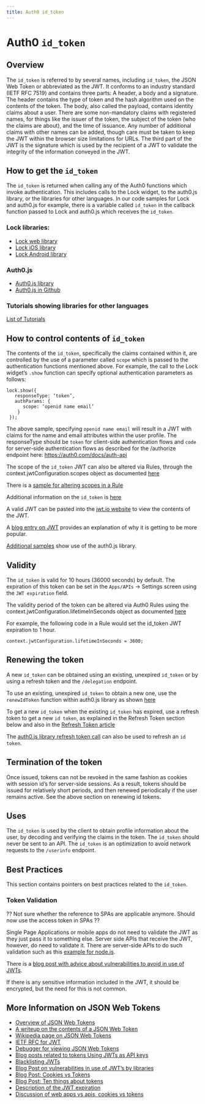 ```yaml
---
title: Auth0 id_token
---
```


# Auth0 `id_token`

## Overview

The `id_token` is referred to by several names, including `id_token`, the JSON Web Token or abbreviated as the JWT.  It conforms to an industry standard (IETF RFC 7519) and contains three parts: A header, a body and a signature. The header contains the type of token and the hash algorithm used on the contents of the token.  The body, also called the payload, contains identity claims about a user.  There are some non-mandatory claims with registered names, for things like the issuer of the token, the subject of the token (who the claims are about), and the time of issuance.  Any number of additional claims with other names can be added, though care must be taken to keep the JWT within the browser size limitations for URLs.  The third part of the JWT is the signature which is used by the recipient of a JWT to validate the integrity of the information conveyed in the JWT.

## How to get the `id_token`

The `id_token` is returned when calling any of the Auth0 functions which invoke authentication.  This includes calls to the Lock widget, to the auth0.js library, or the libraries for other languages.  In our code samples for Lock and auth0.js for example, there is a variable called `id_token` in the callback function passed to Lock and auth0.js which receives the `id_token`.

### Lock libraries:

* [Lock web library](/libraries/lock)
* [Lock iOS library](/libraries/lock-ios)
* [Lock Android library](/libraries/lock-android)

### Auth0.js

* [Auth0.js library](/libraries/auth0js)
* [Auth0.js in Github](https://github.com/auth0/auth0.js)

### Tutorials showing libraries for other languages

[List of Tutorials](/tutorials)

## How to control contents of `id_token`

The contents of the `id_token`, specifically the claims contained within it, are controlled by the use of a parameter called `scope` which is passed to the authentication functions mentioned above.  For example, the call to the Lock widget’s `.show` function can specify optional authentication parameters as follows:

```
lock.show({
   responseType: ‘token’,
   authParams: {
      scope: ‘openid name email’
    }
 });
```
The above sample, specifying `openid name email` will result in a JWT with claims for the name and email attributes within the user profile.  The responseType should be `token` for client-side authentication flows and `code` for server-side authentication flows as described for the /authorize endpoint here:
https://auth0.com/docs/auth-api

The scope of the `id_token` JWT can also be altered via Rules, through the context.jwtConfiguration.scopes object as documented [here](https://github.com/auth0/docs/blob/32033877180affa26233b8f65cb28bd532514eab/articles/rules/index.md#context)

There is a [sample for altering scopes in a Rule](https://github.com/auth0/rules/blob/dff2a3e72f01d33af3086414be7cf115b19eea0c/rules/custom-scopes.md)

Additional information on the `id_token` is [here](/jwt)

A valid JWT can be pasted into the [jwt.io website](https://jwt.io) to view the contents of the JWT.

A [blog entry on JWT](https://auth0.com/blog/2015/07/21/jwt-json-webtoken-logo/) provides an explanation of why it is getting to be more popular.

[Additional samples](https://github.com/auth0/auth0.js) show use of the auth0.js library.

## Validity

The `id_token` is valid for 10 hours (36000 seconds) by default.  The expiration of this token can be set in the `Apps/APIs` -> Settings screen using the `JWT expiration` field.

The validity period of the token can be altered via Auth0 Rules using the context.jwtConfiguration.lifetimeInSeconds object as documented [here](https://github.com/auth0/docs/blob/32033877180affa26233b8f65cb28bd532514eab/articles/rules/index.md#context)

For example, the following code in a Rule would set the id_token JWT expiration to 1 hour.
```
context.jwtConfiguration.lifetimeInSeconds = 3600;
```

## Renewing the token

A new `id_token` can be obtained using an existing, unexpired `id_token` or by using a refresh token and the `/delegation` endpoint.  

To use an existing, unexpired `id_token` to obtain a new one, use the `renewIdToken` function within auth0.js library as shown [here](https://github.com/auth0/auth0.js#refresh-token)

To get a new `id_token` when the existing `id_token` has expired, use a refresh token to get a new `id token`, as explained in the Refresh Token section below and also in the [Refresh Token article](/refresh-token)

The [auth0.js library refresh token call](https://github.com/auth0/auth0.js#refresh-token) can also be used to refresh an `id token`.

## Termination of the token

Once issued, tokens can not be revoked in the same fashion as cookies with session id’s for server-side sessions.  As a result, tokens should be issued for relatively short periods, and then renewed periodically if the user remains active.  See the above section on renewing id tokens.

## Uses

The `id_token` is used by the client to obtain profile information about the user, by decoding and verifying the claims in the token. The `id_token` should never be sent to an API. The `id_token` is an optimization to avoid network requests to the `/userinfo` endpoint.

## Best Practices

This section contains pointers on best practices related to the `id_token`.

### Token Validation

?? Not sure whether the reference to SPAs are applicable anymore. Should now use the access token in SPAs ??

Single Page Applications or mobile apps do not need to validate the JWT as they just pass it to something else.  Server side APIs that receive the JWT, however, do need to validate  it. There are server-side APIs to do such validation such as this [example for node.js](https://github.com/auth0/node-jsonwebtoken).

There is a [blog post with advice about vulnerabilities to avoid in use of JWTs](https://auth0.com/blog/2015/03/31/critical-vulnerabilities-in-json-web-token-libraries/).

If there is any sensitive information included in the JWT, it should be encrypted, but the need for this is not common.

## More Information on JSON Web Tokens

* [Overview of JSON Web Tokens](/jwt)
* [A writeup on the contents of a JSON Web Token](https://scotch.io/tutorials/the-anatomy-of-a-json-web-token)
* [Wikipedia page on JSON Web Tokens](https://en.wikipedia.org/wiki/JSON_Web_Token)
* [IETF RFC for JWT](https://tools.ietf.org/html/rfc7519)
* [Debugger for viewing JSON Web Tokens](http://jwt.io/)
* [Blog posts related to tokens Using JWTs as API keys](https://auth0.com/blog/2014/12/02/using-json-web-tokens-as-api-keys/)
* [Blacklisting JWTs](https://auth0.com/blog/2015/03/10/blacklist-json-web-token-api-keys/)
* [Blog Post on vulnerabilities in use of JWT’s by libraries](https://auth0.com/blog/2015/03/31/critical-vulnerabilities-in-json-web-token-libraries/)
* [Blog Post: Cookies vs Tokens](https://auth0.com/blog/2014/01/07/angularjs-authentication-with-cookies-vs-token/)
* [Blog Post: Ten things about tokens](https://auth0.com/blog/2014/01/27/ten-things-you-should-know-about-tokens-and-cookies/)
* [Description of the JWT expiration](/applications)
* [Discussion of web apps vs apis, cookies vs tokens](/apps-apis)
